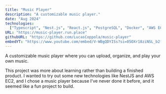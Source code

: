```yaml
---
title: "Music Player"
description: "A customizable music player."
date: "Aug 2024"
technologies:
  ["Typescript", "Nest.js", "React.js", "PostgreSQL", "Docker", "AWS EC2"]
URL: "https://music-player.run.place"
githubURL: "https://github.com/LucasCoppola/music-player"
embedYT: "https://www.youtube.com/embed/V-WBgQDYISs?si=05OXr18ziNSL_b2f"
---
```


A customizable music player where you can upload, organize, and play your own music.

This project was more about learning rather than building a finished product. I wanted to try out some new technologies like NestJS and AWS EC2, and I chose a music player because I've never done it before, and it seemed like a fun project to build.

